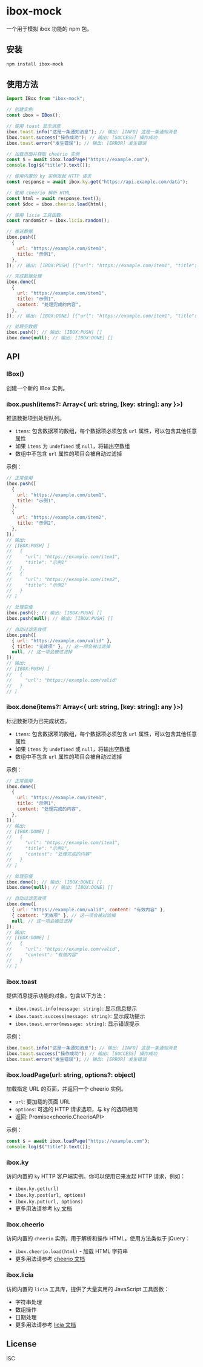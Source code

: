 # ibox-mock

一个用于模拟 ibox 功能的 npm 包。

## 安装

```bash
npm install ibox-mock
```

## 使用方法

```javascript
import IBox from "ibox-mock";

// 创建实例
const ibox = IBox();

// 使用 toast 显示消息
ibox.toast.info("这是一条通知消息"); // 输出: [INFO] 这是一条通知消息
ibox.toast.success("操作成功"); // 输出: [SUCCESS] 操作成功
ibox.toast.error("发生错误"); // 输出: [ERROR] 发生错误

// 加载页面并获取 cheerio 实例
const $ = await ibox.loadPage("https://example.com");
console.log($("title").text());

// 使用内置的 ky 实例发起 HTTP 请求
const response = await ibox.ky.get("https://api.example.com/data");

// 使用 cheerio 解析 HTML
const html = await response.text();
const $doc = ibox.cheerio.load(html);

// 使用 licia 工具函数
const randomStr = ibox.licia.random();

// 推送数据
ibox.push([
  {
    url: "https://example.com/item1",
    title: "示例1",
  },
]); // 输出: [IBOX:PUSH] [{"url": "https://example.com/item1", "title": "示例1"}]

// 完成数据处理
ibox.done([
  {
    url: "https://example.com/item1",
    title: "示例1",
    content: "处理完成的内容",
  },
]); // 输出: [IBOX:DONE] [{"url": "https://example.com/item1", "title": "示例1", "content": "处理完成的内容"}]

// 处理空数据
ibox.push(); // 输出: [IBOX:PUSH] []
ibox.done(null); // 输出: [IBOX:DONE] []
```

## API

### IBox()

创建一个新的 IBox 实例。

### ibox.push(items?: Array<{ url: string, [key: string]: any }>)

推送数据项到处理队列。

- `items`: 包含数据项的数组，每个数据项必须包含 `url` 属性，可以包含其他任意属性
- 如果 `items` 为 `undefined` 或 `null`，将输出空数组
- 数组中不包含 `url` 属性的项目会被自动过滤掉

示例：

```javascript
// 正常使用
ibox.push([
  {
    url: "https://example.com/item1",
    title: "示例1",
  },
  {
    url: "https://example.com/item2",
    title: "示例2",
  },
]);
// 输出:
// [IBOX:PUSH] [
//   {
//     "url": "https://example.com/item1",
//     "title": "示例1"
//   },
//   {
//     "url": "https://example.com/item2",
//     "title": "示例2"
//   }
// ]

// 处理空值
ibox.push(); // 输出: [IBOX:PUSH] []
ibox.push(null); // 输出: [IBOX:PUSH] []

// 自动过滤无效项
ibox.push([
  { url: "https://example.com/valid" },
  { title: "无效项" }, // 这一项会被过滤掉
  null, // 这一项会被过滤掉
]);
// 输出:
// [IBOX:PUSH] [
//   {
//     "url": "https://example.com/valid"
//   }
// ]
```

### ibox.done(items?: Array<{ url: string, [key: string]: any }>)

标记数据项为已完成状态。

- `items`: 包含数据项的数组，每个数据项必须包含 `url` 属性，可以包含其他任意属性
- 如果 `items` 为 `undefined` 或 `null`，将输出空数组
- 数组中不包含 `url` 属性的项目会被自动过滤掉

示例：

```javascript
// 正常使用
ibox.done([
  {
    url: "https://example.com/item1",
    title: "示例1",
    content: "处理完成的内容",
  },
]);
// 输出:
// [IBOX:DONE] [
//   {
//     "url": "https://example.com/item1",
//     "title": "示例1",
//     "content": "处理完成的内容"
//   }
// ]

// 处理空值
ibox.done(); // 输出: [IBOX:DONE] []
ibox.done(null); // 输出: [IBOX:DONE] []

// 自动过滤无效项
ibox.done([
  { url: "https://example.com/valid", content: "有效内容" },
  { content: "无效项" }, // 这一项会被过滤掉
  null, // 这一项会被过滤掉
]);
// 输出:
// [IBOX:DONE] [
//   {
//     "url": "https://example.com/valid",
//     "content": "有效内容"
//   }
// ]
```

### ibox.toast

提供消息提示功能的对象，包含以下方法：

- `ibox.toast.info(message: string)`: 显示信息提示
- `ibox.toast.success(message: string)`: 显示成功提示
- `ibox.toast.error(message: string)`: 显示错误提示

示例：

```javascript
ibox.toast.info("这是一条通知消息"); // 输出: [INFO] 这是一条通知消息
ibox.toast.success("操作成功"); // 输出: [SUCCESS] 操作成功
ibox.toast.error("发生错误"); // 输出: [ERROR] 发生错误
```

### ibox.loadPage(url: string, options?: object)

加载指定 URL 的页面，并返回一个 cheerio 实例。

- `url`: 要加载的页面 URL
- `options`: 可选的 HTTP 请求选项，与 ky 的选项相同
- 返回: Promise<cheerio.CheerioAPI>

示例：

```javascript
const $ = await ibox.loadPage("https://example.com");
console.log($("title").text());
```

### ibox.ky

访问内置的 `ky` HTTP 客户端实例。你可以使用它来发起 HTTP 请求，例如：

- `ibox.ky.get(url)`
- `ibox.ky.post(url, options)`
- `ibox.ky.put(url, options)`
- 更多用法请参考 [ky 文档](https://github.com/sindresorhus/ky)

### ibox.cheerio

访问内置的 `cheerio` 实例，用于解析和操作 HTML。使用方法类似于 jQuery：

- `ibox.cheerio.load(html)` - 加载 HTML 字符串
- 更多用法请参考 [cheerio 文档](https://github.com/cheeriojs/cheerio)

### ibox.licia

访问内置的 `licia` 工具库，提供了大量实用的 JavaScript 工具函数：

- 字符串处理
- 数组操作
- 日期处理
- 更多用法请参考 [licia 文档](https://github.com/liriliri/licia)

## License

ISC
